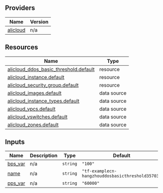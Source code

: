 <!-- BEGIN_TF_DOCS -->
## Providers

| Name | Version |
|------|---------|
| <a name="provider_alicloud"></a> [alicloud](#provider\_alicloud) | n/a |

## Resources

| Name | Type |
|------|------|
| [alicloud_ddos_basic_threshold.default](https://registry.terraform.io/providers/hashicorp/alicloud/latest/docs/resources/ddos_basic_threshold) | resource |
| [alicloud_instance.default](https://registry.terraform.io/providers/hashicorp/alicloud/latest/docs/resources/instance) | resource |
| [alicloud_security_group.default](https://registry.terraform.io/providers/hashicorp/alicloud/latest/docs/resources/security_group) | resource |
| [alicloud_images.default](https://registry.terraform.io/providers/hashicorp/alicloud/latest/docs/data-sources/images) | data source |
| [alicloud_instance_types.default](https://registry.terraform.io/providers/hashicorp/alicloud/latest/docs/data-sources/instance_types) | data source |
| [alicloud_vpcs.default](https://registry.terraform.io/providers/hashicorp/alicloud/latest/docs/data-sources/vpcs) | data source |
| [alicloud_vswitches.default](https://registry.terraform.io/providers/hashicorp/alicloud/latest/docs/data-sources/vswitches) | data source |
| [alicloud_zones.default](https://registry.terraform.io/providers/hashicorp/alicloud/latest/docs/data-sources/zones) | data source |

## Inputs

| Name | Description | Type | Default | Required |
|------|-------------|------|---------|:--------:|
| <a name="input_bps_var"></a> [bps\_var](#input\_bps\_var) | n/a | `string` | `"100"` | no |
| <a name="input_name"></a> [name](#input\_name) | n/a | `string` | `"tf-examplecn-hangzhouddosbasicthreshold35703"` | no |
| <a name="input_pps_var"></a> [pps\_var](#input\_pps\_var) | n/a | `string` | `"60000"` | no |
<!-- END_TF_DOCS -->    